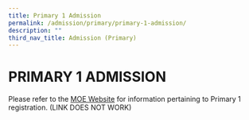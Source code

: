 ```yaml
---
title: Primary 1 Admission
permalink: /admission/primary/primary-1-admission/
description: ""
third_nav_title: Admission (Primary)
---
```

# PRIMARY 1 ADMISSION


Please refer to the [MOE Website](https://www.moe.gov.sg/primary/p1-registration) for information pertaining to Primary 1 registration. (LINK DOES NOT WORK)